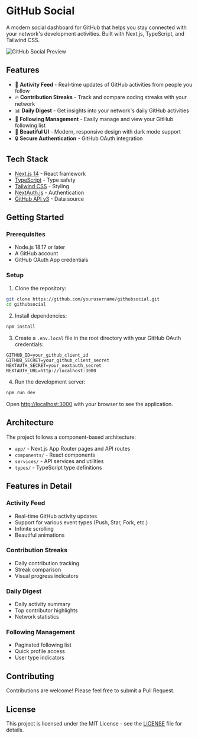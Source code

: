 # GitHub Social

A modern social dashboard for GitHub that helps you stay connected with your network's development activities. Built with Next.js, TypeScript, and Tailwind CSS.

![GitHub Social Preview](.github/preview.png)

## Features

- 📱 **Activity Feed** - Real-time updates of GitHub activities from people you follow
- 🔥 **Contribution Streaks** - Track and compare coding streaks with your network
- 📊 **Daily Digest** - Get insights into your network's daily GitHub activities
- 👥 **Following Management** - Easily manage and view your GitHub following list
- 🎨 **Beautiful UI** - Modern, responsive design with dark mode support
- 🔒 **Secure Authentication** - GitHub OAuth integration

## Tech Stack

- [Next.js 14](https://nextjs.org/) - React framework
- [TypeScript](https://www.typescriptlang.org/) - Type safety
- [Tailwind CSS](https://tailwindcss.com/) - Styling
- [NextAuth.js](https://next-auth.js.org/) - Authentication
- [GitHub API v3](https://docs.github.com/en/rest) - Data source

## Getting Started

### Prerequisites

- Node.js 18.17 or later
- A GitHub account
- GitHub OAuth App credentials

### Setup

1. Clone the repository:
```bash
git clone https://github.com/yourusername/githubsocial.git
cd githubsocial
```

2. Install dependencies:
```bash
npm install
```

3. Create a `.env.local` file in the root directory with your GitHub OAuth credentials:
```env
GITHUB_ID=your_github_client_id
GITHUB_SECRET=your_github_client_secret
NEXTAUTH_SECRET=your_nextauth_secret
NEXTAUTH_URL=http://localhost:3000
```

4. Run the development server:
```bash
npm run dev
```

Open [http://localhost:3000](http://localhost:3000) with your browser to see the application.

## Architecture

The project follows a component-based architecture:

- `app/` - Next.js App Router pages and API routes
- `components/` - React components
- `services/` - API services and utilities
- `types/` - TypeScript type definitions

## Features in Detail

### Activity Feed
- Real-time GitHub activity updates
- Support for various event types (Push, Star, Fork, etc.)
- Infinite scrolling
- Beautiful animations

### Contribution Streaks
- Daily contribution tracking
- Streak comparison
- Visual progress indicators

### Daily Digest
- Daily activity summary
- Top contributor highlights
- Network statistics

### Following Management
- Paginated following list
- Quick profile access
- User type indicators

## Contributing

Contributions are welcome! Please feel free to submit a Pull Request.

## License

This project is licensed under the MIT License - see the [LICENSE](LICENSE) file for details.

